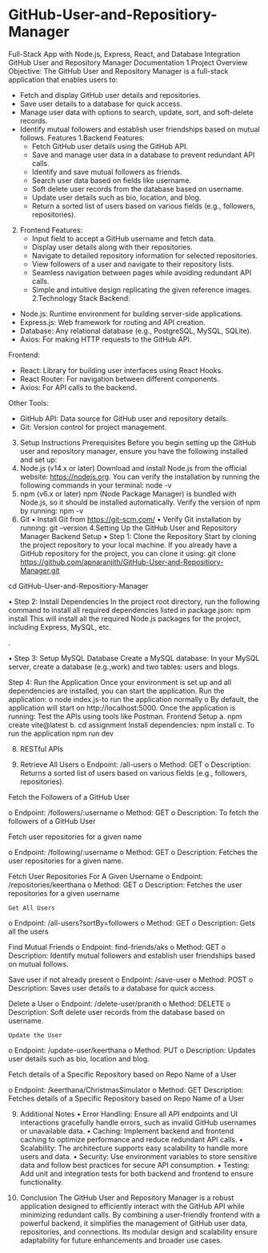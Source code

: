 # GitHub-User-and-Repositiory-Manager
Full-Stack App with Node.js, Express, React, and Database Integration
GitHub User and Repository Manager Documentation
1.Project Overview
Objective: The GitHub User and Repository Manager is a full-stack application that enables users to:
- Fetch and display GitHub user details and repositories.
- Save user details to a database for quick access.
- Manage user data with options to search, update, sort, and soft-delete records.
- Identify mutual followers and establish user friendships based on mutual follows.
Features
1.Backend Features:
   - Fetch GitHub user details using the GitHub API.
   - Save and manage user data in a database to prevent redundant API calls.
   - Identify and save mutual followers as friends.
   - Search user data based on fields like username.
   - Soft delete user records from the database based on username.
   - Update user details such as bio, location, and blog.
   - Return a sorted list of users based on various fields (e.g., followers, repositories).

2. Frontend Features:
   - Input field to accept a GitHub username and fetch data.
   - Display user details along with their repositories.
   - Navigate to detailed repository information for selected repositories.
   - View followers of a user and navigate to their repository lists.
   - Seamless navigation between pages while avoiding redundant API calls.
   - Simple and intuitive design replicating the given reference images.
2.Technology Stack
Backend:
- Node.js: Runtime environment for building server-side applications.
- Express.js: Web framework for routing and API creation.
- Database: Any relational database (e.g., PostgreSQL, MySQL, SQLite).
- Axios: For making HTTP requests to the GitHub API.

Frontend:
- React: Library for building user interfaces using React Hooks.
- React Router: For navigation between different components.
- Axios: For API calls to the backend.

Other Tools:
- GitHub API: Data source for GitHub user and repository details.
- Git: Version control for project management.
3. Setup Instructions 
Prerequisites
Before you begin setting up the GitHub user and repository manager, ensure you have the following installed and set up:
1. Node.js (v14.x or later)
Download and install Node.js from the official website: https://nodejs.org.
You can verify the installation by running the following commands in your terminal:
node -v
2. npm (v6.x or later)
npm (Node Package Manager) is bundled with Node.js, so it should be installed automatically.
Verify the version of npm by running:   npm -v
3. Git
•	Install Git from https://git-scm.com/
•	Verify Git installation by running: git –version
4.Setting Up the GitHub User and Repository Manager
Backend Setup
•	Step 1: Clone the Repository
Start by cloning the project repository to your local machine. If you already have a GitHub repository for the project, you can clone it using:
git clone https://github.com/apnaranjith/GitHub-User-and-Repositiory-Manager.git

cd GitHub-User-and-Repositiory-Manager

•	Step 2: Install Dependencies
In the project root directory, run the following command to install all required dependencies listed in package.json: 
npm install
This will install all the required Node.js packages for the project, including Express, MySQL, etc.

.

•	Step 3: Setup MySQL Database
Create a MySQL database: In your MySQL server, create a database (e.g.,work) and two tables: users and blogs.
 

 

Step 4: Run the Application
Once your environment is set up and all dependencies are installed, you can start the application.
Run the application:
o	node index.js-to run the application normally
o	By default, the application will start on http://localhost:5000.
Once the application is running:
Test the APIs using tools like Postman.
Frontend Setup
a.	npm create vite@latest
b.	cd assignment
 Install dependencies:  npm install
c.	To run the application
npm run dev

8. RESTful APIs

1.	Retrieve All Users
o	Endpoint: /all-users
o	Method: GET
o	Description: Returns a sorted list of users based on various fields (e.g., followers, repositories).
 





Fetch the Followers of a GitHub User

o	Endpoint: /followers/:username
o	Method: GET
o	Description: To fetch the followers of a GitHub User
 



Fetch user repositories for a given name

o	Endpoint: /following/:username
o	Method: GET
o	Description: Fetches the user repositories for a given name.
  
	
Fetch User Repositories For A Given Username
o	Endpoint: /repositories/keerthana
o	Method: GET
o	Description: Fetches the user repositories for a given username
 
	Get All Users
o	Endpoint: /all-users?sortBy=followers
o	Method: GET
o	Description: Gets all the users
 



Find Mutual Friends
o	Endpoint: find-friends/aks
o	Method: GET
o	Description: Identify mutual followers and establish user friendships based on mutual follows.
 
Save user if not already present
o	Endpoint: /save-user
o	Method: POST
o	Description: Saves user details to a database for quick access.
 


Delete a User
o	Endpoint: /delete-user/pranith
o	Method: DELETE
o	Description: Soft delete user records from the database based on username.
 

	Update the User
o	Endpoint: /update-user/keerthana
o	Method: PUT
o	Description: Updates user details such as bio, location and blog.
 


Fetch details of a Specific Repository based on Repo Name of a User

o	Endpoint: /keerthana/ChristmasSimulator
o	Method: GET
Description:  Fetches details of a Specific Repository based on Repo Name of a User

 


9.  Additional Notes
•	Error Handling: Ensure all API endpoints and UI interactions gracefully handle errors, such as invalid GitHub usernames or unavailable data.
•	Caching: Implement backend and frontend caching to optimize performance and reduce redundant API calls.
•	Scalability: The architecture supports easy scalability to handle more users and data.
•	Security: Use environment variables to store sensitive data and follow best practices for secure API consumption.
•	Testing: Add unit and integration tests for both backend and frontend to ensure functionality.

10. Conclusion
The GitHub User and Repository Manager is a robust application designed to efficiently interact with the GitHub API while minimizing redundant calls. By combining a user-friendly frontend with a powerful backend, it simplifies the management of GitHub user data, repositories, and connections. Its modular design and scalability ensure adaptability for future enhancements and broader use cases.


